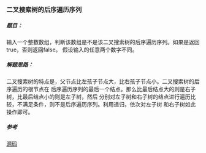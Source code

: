 ### 二叉搜索树的后序遍历序列

##### 题目：

输入一个整数数组，判断该数组是不是该二叉搜索树的后序遍历序列。如果是返回true，否则返回false。
假设输入的任意两个数字不同。

##### 解题思路：

二叉搜索树的特点是，父节点比左孩子节点大，比右孩子节点小。二叉搜索树的后序遍历的根节点在
后序遍历序列的最后一个结点。那么比最后结点大的则是右子树，比最后结点小的则是左子树，然后
分别对左子树和右子树的结点进行遍历比较，不满足条件，则不是后序遍历序列。利用递归，依次对左子树
和右子树如此操作即可。

##### 参考

[源码](./Main.java)